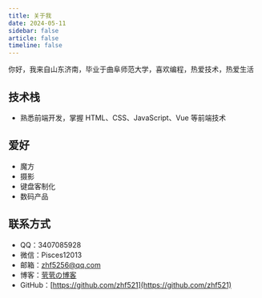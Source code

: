 ```yaml
---
title: 关于我
date: 2024-05-11
sidebar: false
article: false
timeline: false
---
```


你好，我来自山东济南，毕业于曲阜师范大学，喜欢编程，热爱技术，热爱生活

## 技术栈

- 熟悉前端开发，掌握 HTML、CSS、JavaScript、Vue 等前端技术

## 爱好

- 魔方
- 摄影
- 键盘客制化
- 数码产品

## 联系方式

- QQ：3407085928
- 微信：Pisces12013
- 邮箱：[zhf5256@qq.com](mailto:zhf5256@qq.com)
- 博客：[茕茕の博客](https://blog.azhf8.top/)
- GitHub：[https://github.com/zhf521](https://github.com/zhf521)
